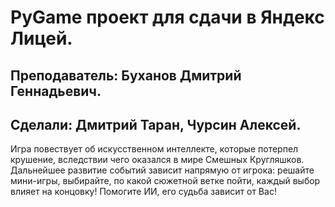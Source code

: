 # PyGame проект для сдачи в Яндекс Лицей. 
## Преподаватель: Буханов Дмитрий Геннадьевич. 
## Сделали: Дмитрий Таран, Чурсин Алексей.
Игра повествует об искусственном интеллекте, которые потерпел крушение, вследствии чего оказался в мире Смешных Кругляшков. Дальнейшее развитие событий зависит напрямую от игрока: решайте мини-игры, выбирайте, по какой сюжетной ветке пойти, каждый выбор влияет на концовку! Помогите ИИ, его судьба зависит от Вас!
